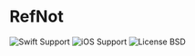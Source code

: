 # RefNot
![Swift Support](https://img.shields.io/badge/Swift-4.1+-green.svg?logo=swift )
![iOS Support](https://img.shields.io/badge/iOS-11.0+-yellow.svg?logo=apple)
![License BSD](https://img.shields.io/badge/license-DSB-blue.svg?style=flat)

